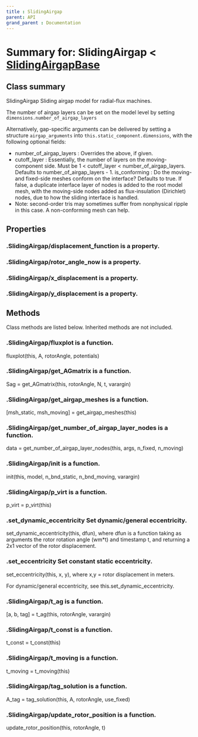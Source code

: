 ```yaml
---
title : SlidingAirgap
parent: API
grand_parent : Documentation
---
```

# Summary for: **SlidingAirgap**  < [SlidingAirgapBase](SlidingAirgapBase.html)

## Class summary

SlidingAirgap Sliding airgap model for radial-flux machines.

The number of airgap layers can be set on the model level by setting
`dimensions.number_of_airgap_layers`

Alternatively, gap-specific arguments can be delivered by setting a
structure `airgap_arguments` into `this.static_component.dimensions`,
with the following optional fields:
* number_of_airgap_layers : Overrides the above, if given.
* cutoff_layer : Essentially, the number of layers on the
moving-component side. Must be 1 < cutoff_layer <
number_of_airgap_layers. Defaults to number_of_airgap_layers - 1.
is_conforming : Do the moving- and fixed-side meshes conform on the
interface? Defaults to true. If false, a duplicate interface layer
of nodes is added to the root model mesh, with the moving-side
nodes added as flux-insulation (Dirichlet) nodes, due to how the
sliding interface is handled.
* Note: second-order tris may sometimes suffer from nonphysical
ripple in this case. A non-conforming mesh can help.

## Properties

### .SlidingAirgap/**displacement_function** is a property.

### .SlidingAirgap/**rotor_angle_now** is a property.

### .SlidingAirgap/**x_displacement** is a property.

### .SlidingAirgap/**y_displacement** is a property.


## Methods

Class methods are listed below. Inherited methods are not included.

### .SlidingAirgap/**fluxplot** is a function.
fluxplot(this, A, rotorAngle, potentials)

### .SlidingAirgap/**get_AGmatrix** is a function.
Sag = get_AGmatrix(this, rotorAngle, N, t, varargin)

### .SlidingAirgap/**get_airgap_meshes** is a function.
[msh_static, msh_moving] = get_airgap_meshes(this)

### .SlidingAirgap/**get_number_of_airgap_layer_nodes** is a function.
data = get_number_of_airgap_layer_nodes(this, args, n_fixed, n_moving)

### .SlidingAirgap/**init** is a function.
init(this, model, n_bnd_static, n_bnd_moving, varargin)

### .SlidingAirgap/**p_virt** is a function.
p_virt = p_virt(this)

### .**set_dynamic_eccentricity** Set dynamic/general eccentricity.

set_dynamic_eccentricity(this, dfun), where dfun is a
function taking as arguments the rotor rotation angle (wm*t)
and timestamp t, and returning a 2x1 vector of the rotor
displacement.

### .set_eccentricity Set constant static eccentricity.

set_eccentricity(this, x, y), where x,y = rotor displacement
in meters.

For dynamic/general eccentricity, see
this.set_dynamic_eccentricity.

### .SlidingAirgap/**t_ag** is a function.
[a, b, tag] = t_ag(this, rotorAngle, varargin)

### .SlidingAirgap/**t_const** is a function.
t_const = t_const(this)

### .SlidingAirgap/**t_moving** is a function.
t_moving = t_moving(this)

### .SlidingAirgap/**tag_solution** is a function.
A_tag = tag_solution(this, A, rotorAngle, use_fixed)

### .SlidingAirgap/**update_rotor_position** is a function.
update_rotor_position(this, rotorAngle, t)


